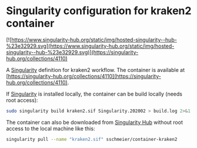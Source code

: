 # Singularity configuration for kraken2 container

[![https://www.singularity-hub.org/static/img/hosted-singularity--hub-%23e32929.svg](https://www.singularity-hub.org/static/img/hosted-singularity--hub-%23e32929.svg)](https://singularity-hub.org/collections/4110) 

A [Singularity](https://sylabs.io/docs/) definition for kraken2 workflow. 
The container is available at [https://singularity-hub.org/collections/4110](https://singularity-hub.org/collections/4110).

If [Singularity](https://sylabs.io/docs/) is installed locally, the container can be build locally (needs root access):

```bash
sudo singularity build kraken2.sif Singularity.202002 > build.log 2>&1
```

The container can also be downloaded from [Singularity Hub](https://www.singularity-hub.org/) without root access to the local machine like this:

```bash
singularity pull --name "kraken2.sif" sschmeier/container-kraken2
```

